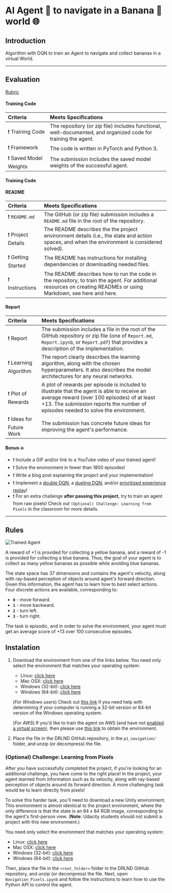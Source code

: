 [image1]: https://user-images.githubusercontent.com/10624937/42135619-d90f2f28-7d12-11e8-8823-82b970a54d7e.gif "Trained Agent"

# AI Agent :space_invader: to navigate in a Banana :banana: world :globe_with_meridians:

## Introduction

Algorithm with DQN to train an Agent to navigate and collect bananas in a virtual World.

-----

## Evaluation
[Rubric](https://review.udacity.com/#!/rubrics/1889/view)

#### Training Code

| Criteria       		|     Meets Specifications	        			            | 
|:---------------------|:---------------------------------------------------------| 
| :exclamation: Training Code  |  The repository (or zip file) includes functional, well-documented, and organized code for training the agent. |
| :exclamation: Framework  |  The code is written in PyTorch and Python 3. |
| :exclamation: Saved Model Weights  |  The submission includes the saved model weights of the successful agent. |

#### Training Code


#### README

| Criteria       		|     Meets Specifications	        			            | 
|:---------------------|:---------------------------------------------------------| 
| :exclamation:  `README.md`  | The GitHub (or zip file) submission includes a `README.md` file in the root of the repository. |
| :exclamation:  Project Details  | The README describes the the project environment details (i.e., the state and action spaces, and when the environment is considered solved). |
| :exclamation:  Getting Started | The README has instructions for installing dependencies or downloading needed files. |
| :exclamation:  Instructions | The README describes how to run the code in the repository, to train the agent. For additional resources on creating READMEs or using Markdown, see here and here. | 

#### Report

| Criteria       		|     Meets Specifications	        			            | 
|:---------------------|:---------------------------------------------------------| 
| :exclamation: Report  | The submission includes a file in the root of the GitHub repository or zip file (one of `Report.md`, `Report.ipynb`, or `Report.pdf`) that provides a description of the implementation. |
| :exclamation:  Learning Algorithm  | The report clearly describes the learning algorithm, along with the chosen hyperparameters. It also describes the model architectures for any neural networks. |
| :exclamation:  Plot of Rewards  | A plot of rewards per episode is included to illustrate that the agent is able to receive an average reward (over 100 episodes) of at least +13. The submission reports the number of episodes needed to solve the environment. |
| :exclamation:  Ideas for Future Work  | The submission has concrete future ideas for improving the agent's performance. |

#### Bonus :boom:
* :exclamation: Include a GIF and/or link to a YouTube video of your trained agent!
* :exclamation: Solve the environment in fewer than 1800 episodes!
* :exclamation: Write a blog post explaining the project and your implementation!
* :exclamation: Implement a [double DQN](https://arxiv.org/abs/1509.06461), a [dueling DQN](https://arxiv.org/abs/1511.06581), and/or [prioritized experience replay](https://arxiv.org/abs/1511.05952)!
* :exclamation: For an extra challenge **after passing this project**, try to train an agent from raw pixels! Check out `(Optional) Challenge: Learning from Pixels` in the classroom for more details.

------

## Rules

![Trained Agent][image1]

A reward of +1 is provided for collecting a yellow banana, and a reward of -1 is provided for collecting a blue banana.  Thus, the goal of your agent is to collect as many yellow bananas as possible while avoiding blue bananas.  

The state space has 37 dimensions and contains the agent's velocity, along with ray-based perception of objects around agent's forward direction.  Given this information, the agent has to learn how to best select actions.  Four discrete actions are available, corresponding to:
- **`0`** - move forward.
- **`1`** - move backward.
- **`2`** - turn left.
- **`3`** - turn right.

The task is episodic, and in order to solve the environment, your agent must get an average score of +13 over 100 consecutive episodes.


## Instalation

1. Download the environment from one of the links below.  You need only select the environment that matches your operating system:
    - Linux: [click here](https://s3-us-west-1.amazonaws.com/udacity-drlnd/P1/Banana/Banana_Linux.zip)
    - Mac OSX: [click here](https://s3-us-west-1.amazonaws.com/udacity-drlnd/P1/Banana/Banana.app.zip)
    - Windows (32-bit): [click here](https://s3-us-west-1.amazonaws.com/udacity-drlnd/P1/Banana/Banana_Windows_x86.zip)
    - Windows (64-bit): [click here](https://s3-us-west-1.amazonaws.com/udacity-drlnd/P1/Banana/Banana_Windows_x86_64.zip)
    
    (_For Windows users_) Check out [this link](https://support.microsoft.com/en-us/help/827218/how-to-determine-whether-a-computer-is-running-a-32-bit-version-or-64) if you need help with determining if your computer is running a 32-bit version or 64-bit version of the Windows operating system.

    (_For AWS_) If you'd like to train the agent on AWS (and have not [enabled a virtual screen](https://github.com/Unity-Technologies/ml-agents/blob/master/docs/Training-on-Amazon-Web-Service.md)), then please use [this link](https://s3-us-west-1.amazonaws.com/udacity-drlnd/P1/Banana/Banana_Linux_NoVis.zip) to obtain the environment.

2. Place the file in the DRLND GitHub repository, in the `p1_navigation/` folder, and unzip (or decompress) the file. 

### (Optional) Challenge: Learning from Pixels

After you have successfully completed the project, if you're looking for an additional challenge, you have come to the right place!  In the project, your agent learned from information such as its velocity, along with ray-based perception of objects around its forward direction.  A more challenging task would be to learn directly from pixels!

To solve this harder task, you'll need to download a new Unity environment.  This environment is almost identical to the project environment, where the only difference is that the state is an 84 x 84 RGB image, corresponding to the agent's first-person view.  (**Note**: Udacity students should not submit a project with this new environment.)

You need only select the environment that matches your operating system:
- Linux: [click here](https://s3-us-west-1.amazonaws.com/udacity-drlnd/P1/Banana/VisualBanana_Linux.zip)
- Mac OSX: [click here](https://s3-us-west-1.amazonaws.com/udacity-drlnd/P1/Banana/VisualBanana.app.zip)
- Windows (32-bit): [click here](https://s3-us-west-1.amazonaws.com/udacity-drlnd/P1/Banana/VisualBanana_Windows_x86.zip)
- Windows (64-bit): [click here](https://s3-us-west-1.amazonaws.com/udacity-drlnd/P1/Banana/VisualBanana_Windows_x86_64.zip)

Then, place the file in the `<root_folder>` folder in the DRLND GitHub repository, and unzip (or decompress) the file.  Next, open `Navigation_Pixels.ipynb` and follow the instructions to learn how to use the Python API to control the agent.


